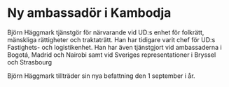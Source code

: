 # Ny ambassadör i Kambodja

Björn Häggmark tjänstgör för närvarande vid UD:s enhet för folkrätt, mänskliga rättigheter och traktaträtt. Han har tidigare varit chef för UD:s Fastighets- och logistikenhet. Han har även tjänstgjort vid ambassaderna i Bogotá, Madrid och Nairobi samt vid Sveriges representationer i Bryssel och Strasbourg

Björn Häggmark tillträder sin nya befattning den 1 september i år.
